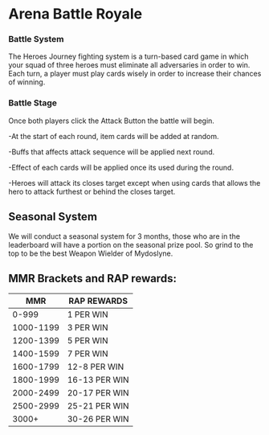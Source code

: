 # Arena Battle Royale

### Battle System

The Heroes Journey fighting system is a turn-based card game in which your squad of three heroes must eliminate all adversaries in order to win. Each turn, a player must play cards wisely in order to increase their chances of winning.

### Battle Stage

Once both players click the Attack Button the battle will begin.

\-At the start of each round, item cards will be added at random.

\-Buffs that affects attack sequence will be applied next round.

\-Effect of each cards will be applied once its used during the round.

\-Heroes will attack its closes target except when using cards that allows the hero to attack furthest or behind the closes target.

## Seasonal System

We will conduct a seasonal system for 3 months, those who are in the leaderboard will have a portion on the seasonal prize pool. So grind to the top to be the best Weapon Wielder of Mydoslyne.

## MMR Brackets and RAP rewards:

| MMR       | RAP REWARDS   |
| --------- | ------------- |
| 0-999     | 1 PER WIN     |
| 1000-1199 | 3 PER WIN     |
| 1200-1399 | 5 PER WIN     |
| 1400-1599 | 7 PER WIN     |
| 1600-1799 | 12-8 PER WIN  |
| 1800-1999 | 16-13 PER WIN |
| 2000-2499 | 20-17 PER WIN |
| 2500-2999 | 25-21 PER WIN |
| 3000+     | 30-26 PER WIN |
